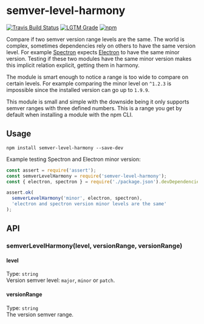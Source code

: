 # semver-level-harmony
[![Travis Build Status][travis-icon]][travis]
[![LGTM Grade][lgtm-icon]][lgtm]
[![npm][npm-icon]][npm]

Compare if two semver version range levels are the same. The world is complex, sometimes dependencies rely on others to have the same version level. For example [Spectron](https://github.com/electron/spectron) expects [Electron](https://github.com/electron/electron) to have the same minor version. Testing if these two modules have the same minor version makes this implicit relation explicit, getting them in harmony.

The module is smart enough to notice a range is too wide to compare on certain levels. For example comparing the minor level on `^1.2.3` is impossible since the installed version can go up to `1.9.9`.

This module is small and simple with the downside being it only supports semver ranges with three defined numbers. This is a range you get by default when installing a module with the npm CLI.

## Usage
`npm install semver-level-harmony --save-dev`

Example testing Spectron and Electron minor version:
```js
const assert = require('assert');
const semverLevelHarmony = require('semver-level-harmony');
const { electron, spectron } = require('./package.json').devDependencies;

assert.ok(
  semverLevelHarmony('minor', electron, spectron),
  'electron and spectron version minor levels are the same'
);
```

## API
### semverLevelHarmony(level, versionRange, versionRange)

#### level
Type: `string`  
Version semver level: `major`, `minor` or `patch`.

#### versionRange
Type: `string`  
The version semver range.

[travis]: https://travis-ci.org/Siilwyn/semver-level-harmony
[travis-icon]: https://img.shields.io/travis/Siilwyn/semver-level-harmony/master.svg?style=flat-square
[lgtm]: https://lgtm.com/projects/g/Siilwyn/semver-level-harmony/
[lgtm-icon]: https://img.shields.io/lgtm/grade/javascript/g/Siilwyn/semver-level-harmony.svg?style=flat-square
[npm]: https://www.npmjs.com/package/semver-level-harmony
[npm-icon]: https://img.shields.io/npm/v/semver-level-harmony.svg?style=flat-square
